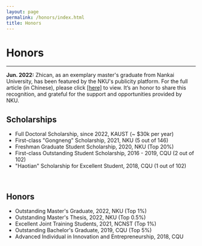 ```yaml
---
layout: page
permalink: /honors/index.html
title: Honors
---
```


# Honors

---


**Jun. 2022:** Zhican, as an exemplary master's graduate from Nankai University, has been featured by the NKU's publicity platform. For the full article (in Chinese), please click [[here]](https://mp.weixin.qq.com/s/vLy9ibk_FfDScQ36TPt18A) to view. It’s an honor to share this recognition, and grateful for the support and opportunities provided by NKU.
<br>

## Scholarships

- Full Doctoral Scholarship, since 2022, KAUST (~ $30k per year)
- First-class "Gongneng" Scholarship, 2021, NKU (5 out of 146)
- Freshman Graduate Student Scholarship, 2020, NKU (Top 20%)
- First-class Outstanding Student Scholarship, 2016 - 2019, CQU (2 out of 102)
- "Haotian" Scholarship for Excellent Student, 2018, CQU (1 out of 102)

<br>

## Honors

- Outstanding Master's Graduate, 2022, NKU (Top 1%)
- Outstanding Master's Thesis, 2022, NKU (Top 0.5%)
- Excellent Joint Training Students, 2021, NCNST (Top 1%)
- Outstanding Bachelor's Graduate, 2019, CQU (Top 5%)
- Advanced Individual in Innovation and Entrepreneurship, 2018, CQU
